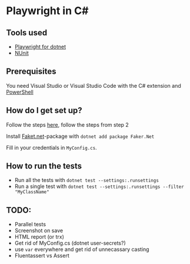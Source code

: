 # Playwright in C# #

## Tools used ##

* [Playwright for dotnet](https://playwright.dev/dotnet/docs/api/class-playwright)
* [NUnit](https://playwright.dev/dotnet/docs/test-runners#nunit)

## Prerequisites ##

You need Visual Studio or Visual Studio Code with the C# extension and [PowerShell](https://learn.microsoft.com/en-us/powershell/scripting/install/installing-powershell?view=powershell-7.3)

## How do I get set up? ##

Follow the steps [here](https://playwright.dev/dotnet/docs/intro), follow the steps from step 2

Install [Faket.net](https://github.com/Kuree/Faker.Net)-package with `dotnet add package Faker.Net`

Fill in your credentials in `MyConfig.cs`.

## How to run the tests ##

* Run all the tests with `dotnet test --settings:.runsettings`
* Run a single test with `dotnet test --settings:.runsettings --filter "MyClassName"`

## TODO: ##

* Parallel tests
* Screenshot on save
* HTML report (or trx)
* Get rid of MyConfig.cs (dotnet user-secrets?)
* use `var` everywhere and get rid of unnecassary casting
* Fluentassert vs Assert